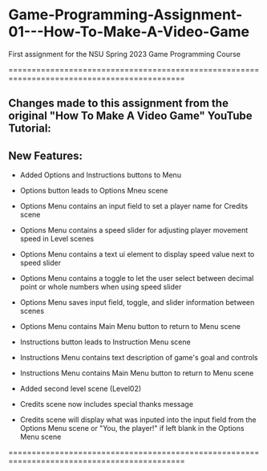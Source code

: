 # Game-Programming-Assignment-01---How-To-Make-A-Video-Game
First assignment for the NSU Spring 2023 Game Programming Course

============================================================================================

## Changes made to this assignment from the original "How To Make A Video Game" YouTube Tutorial:

## New Features:
* Added Options and Instructions buttons to Menu

* Options button leads to Options Mneu scene
* Options Menu contains an input field to set a player name for Credits scene
* Options Menu contains a speed slider for adjusting player movement speed in Level scenes
* Options Menu contains a text ui element to display speed value next to speed slider
* Options Menu contains a toggle to let the user select between decimal point or whole numbers when using speed slider
* Options Menu saves input field, toggle, and slider information between scenes
* Options Menu contains Main Menu button to return to Menu scene

* Instructions button leads to Instruction Menu scene
* Instructions Menu contains text description of game's goal and controls
* Instructions Menu contains Main Menu button to return to Menu scene

* Added second level scene (Level02)
* Credits scene now includes special thanks message
* Credits scene will display what was inputed into the input field from the Options Menu scene or "You, the player!" if left blank in the Options Menu scene

============================================================================================
